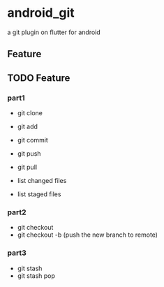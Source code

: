 # android_git

a git plugin on flutter for android 

## Feature

## TODO Feature

### part1

- git clone
- git add
- git commit
- git push
- git pull

- list changed files
- list staged files

### part2

- git checkout
- git checkout -b (push the new branch to remote)

### part3

- git stash
- git stash pop



